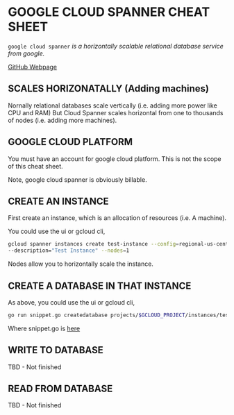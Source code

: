 # GOOGLE CLOUD SPANNER CHEAT SHEET

`google cloud spanner` _is a horizontally scalable relational database
service from google._

[GitHub Webpage](https://jeffdecola.github.io/my-cheat-sheets/)

## SCALES HORIZONATALLY (Adding machines)

Nornally relational databases scale vertically
(i.e. adding more power like CPU and RAM)
But Cloud Spanner scales horizontal from one to
thousands of nodes (i.e. adding more machines).

## GOOGLE CLOUD PLATFORM

You must have an account for google cloud platform.  This is not the scope
of this cheat sheet.

Note, google cloud spanner is obviously billable.

## CREATE AN INSTANCE

First create an instance, which is an allocation of resources (i.e. A machine).

You could use the ui or gcloud cli,

```bash
gcloud spanner instances create test-instance --config=regional-us-central1 \
--description="Test Instance" --nodes=1
```

Nodes allow you to horizontally scale the instance.

## CREATE A DATABASE IN THAT INSTANCE

As above, you could use the ui or gcloud cli,

```bash
go run snippet.go createdatabase projects/$GCLOUD_PROJECT/instances/test-instance/databases/example-db
```

Where snippet.go is [here](https://github.com/GoogleCloudPlatform/golang-samples/blob/master/spanner/spanner_snippets/snippet.go)

## WRITE TO DATABASE

TBD - Not finished

## READ FROM DATABASE

TBD - Not finished